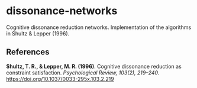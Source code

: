# dissonance-networks

Cognitive dissonance reduction networks. Implementation of the algorithms in Shultz & Lepper (1996).

## References

**Shultz, T. R., & Lepper, M. R. (1996)**. Cognitive dissonance reduction as constraint satisfaction. *Psychological Review, 103(2), 219–240.* https://doi.org/10.1037/0033-295x.103.2.219